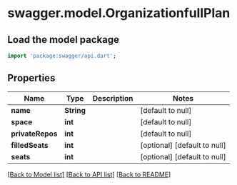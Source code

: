 # swagger.model.OrganizationfullPlan

## Load the model package
```dart
import 'package:swagger/api.dart';
```

## Properties
Name | Type | Description | Notes
------------ | ------------- | ------------- | -------------
**name** | **String** |  | [default to null]
**space** | **int** |  | [default to null]
**privateRepos** | **int** |  | [default to null]
**filledSeats** | **int** |  | [optional] [default to null]
**seats** | **int** |  | [optional] [default to null]

[[Back to Model list]](../README.md#documentation-for-models) [[Back to API list]](../README.md#documentation-for-api-endpoints) [[Back to README]](../README.md)

